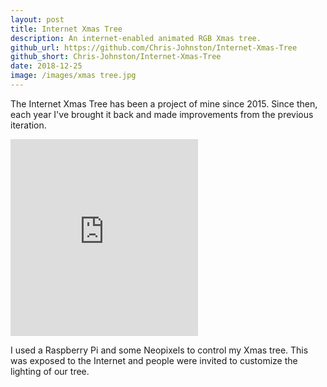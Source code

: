 ```yaml
---
layout: post
title: Internet Xmas Tree
description: An internet-enabled animated RGB Xmas tree.
github_url: https://github.com/Chris-Johnston/Internet-Xmas-Tree
github_short: Chris-Johnston/Internet-Xmas-Tree
date: 2018-12-25
image: /images/xmas tree.jpg    
---
```


The Internet Xmas Tree has been a project of mine since 2015.
Since then, each year I've brought it back and made improvements
from the previous iteration.

<iframe width="300" height="315" src="https://www.youtube.com/embed/rzU7GU4T2Bk" frameborder="0" allow="autoplay; encrypted-media" allowfullscreen></iframe>

I used a Raspberry Pi and some Neopixels to control my Xmas tree. This was exposed to the Internet and people were invited to customize the lighting of our tree.
